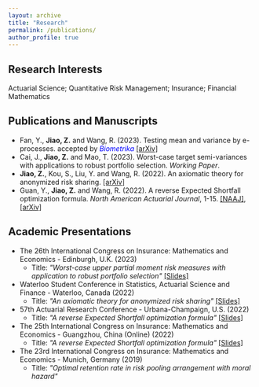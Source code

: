 ```yaml
---
layout: archive
title: "Research"
permalink: /publications/
author_profile: true
---
```


<h2>Research Interests</h2>
Actuarial Science; Quantitative Risk Management; Insurance; Financial Mathematics

<h2>Publications and Manuscripts</h2>

* Fan, Y., <b>Jiao, Z.</b> and Wang, R. (2023). Testing mean and variance by e-processes. accepted by <i><span style="color:blue">Biometrika</span></i> [[arXiv]](https://arxiv.org/abs/2301.12480)
* Cai, J., <b>Jiao, Z.</b> and Mao, T. (2023). Worst-case target semi-variances with applications to robust portfolio selection. <i>Working Paper</i>.
* <b>Jiao, Z.</b>, Kou, S., Liu, Y. and Wang, R. (2022). An axiomatic theory for anonymized risk sharing. [[arXiv]](https://arxiv.org/abs/2208.07533)
* Guan, Y., <b>Jiao, Z.</b> and Wang, R. (2022). A reverse Expected Shortfall optimization formula. <i>North American Actuarial Journal</i>, 1-15. [[NAAJ]](https://doi.org/10.1080/10920277.2023.2249524), [[arXiv]](https://arxiv.org/abs/2203.02599)
  <!--  <b>Jiao, Z.</b> (2019). Optimal mutual risking sharing arrangement with moral hazard. <i>Graduate Dissertation</i> - Advisor: Ming Zhou. -->

<h2>Academic Presentations</h2>

* The 26th International Congress on Insurance: Mathematics and Economics - Edinburgh, U.K. (2023)
  * Title: <i>"Worst-case upper partial moment risk measures with application to robust portfolio selection"</i>  [[Slides]](http://zhanyij.github.io/files/26th_ime.pdf)
* Waterloo Student Conference in Statistics, Actuarial Science and Finance - Waterloo, Canada (2022)
  * Title: <i>"An axiomatic theory for anonymized risk sharing"</i>  [[Slides]](http://zhanyij.github.io/files/uw.pdf)
* 57th Actuarial Research Conference - Urbana-Champaign, U.S. (2022)
  * Title: <i>"A reverse Expected Shortfall optimization formula"</i>  [[Slides]](http://zhanyij.github.io/files/57th_arc.pdf)
* The 25th International Congress on Insurance: Mathematics and Economics - Guangzhou, China (Online) (2022)
  * Title: <i>"A reverse Expected Shortfall optimization formula"</i>  [[Slides]](http://zhanyij.github.io/files/25th_ime.pdf)
* The 23rd International Congress on Insurance: Mathematics and Economics - Munich, Germany (2019)
  * Title: <i>"Optimal retention rate in risk pooling arrangement with moral hazard"</i>
